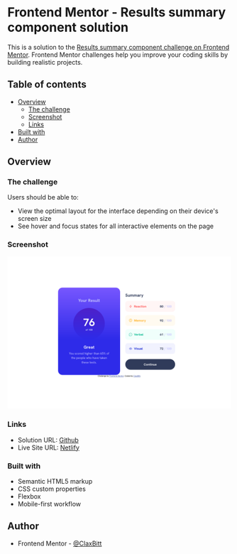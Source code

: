 # Frontend Mentor - Results summary component solution

This is a solution to the [Results summary component challenge on Frontend Mentor](https://www.frontendmentor.io/challenges/results-summary-component-CE_K6s0maV). Frontend Mentor challenges help you improve your coding skills by building realistic projects. 

## Table of contents

- [Overview](#overview)
  - [The challenge](#the-challenge)
  - [Screenshot](#screenshot)
  - [Links](#links)
- [Built with](#built-with)
- [Author](#author)


## Overview

### The challenge

Users should be able to:

- View the optimal layout for the interface depending on their device's screen size
- See hover and focus states for all interactive elements on the page

### Screenshot

![](./summary-card-screenshot.png)

### Links

- Solution URL: [Github](https://github.com/ClaxBitt/results-summary-component)
- Live Site URL: [Netlify](https://summarycard001.netlify.app/)

### Built with

- Semantic HTML5 markup
- CSS custom properties
- Flexbox
- Mobile-first workflow
## Author

- Frontend Mentor - [@ClaxBitt](https://www.frontendmentor.io/profile/ClaxBitt)
